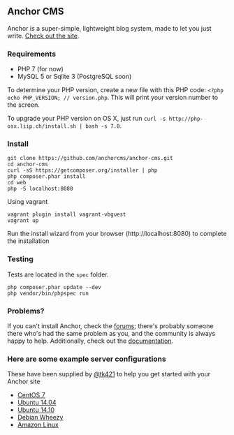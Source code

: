 ## Anchor CMS

Anchor is a super-simple, lightweight blog system, made to let you just write. [Check out the site](http://anchorcms.com/).

### Requirements

- PHP 7 (for now)
- MySQL 5 or Sqlite 3 (PostgreSQL soon)

To determine your PHP version, create a new file with this PHP code: `<?php echo PHP_VERSION; // version.php`. This will print your version number to the screen.

To upgrade your PHP version on OS X, just run `curl -s http://php-osx.liip.ch/install.sh | bash -s 7.0`.

### Install

	git clone https://github.com/anchorcms/anchor-cms.git
	cd anchor-cms
	curl -sS https://getcomposer.org/installer | php
	php composer.phar install
	cd web
	php -S localhost:8080

Using vagrant

	vagrant plugin install vagrant-vbguest
	vagrant up

Run the install wizard from your browser (http://localhost:8080) to complete the installation

### Testing

Tests are located in the `spec` folder.

	php composer.phar update --dev
	php vendor/bin/phpspec run

### Problems?

If you can't install Anchor, check the [forums](http://forums.anchorcms.com/); there's probably someone there who's had the same problem as you, and the community is always happy to help. Additionally, check out the [documentation](http://anchorcms.com/docs).

### Here are some example server configurations

These have been supplied by [@tk421](https://github.com/tk421) to help you get started with your Anchor site

- [CentOS 7](https://manageacloud.com/cookbook/t5an3hm22jphr1eipus3bm67nb)
- [Ubuntu 14.04](https://manageacloud.com/cookbook/848chc151i3kbj79q1qtnqng3u)
- [Ubuntu 14.10](https://manageacloud.com/cookbook/anchor_cms_ubuntu_utopic_unicorn_1410)
- [Debian Wheezy](https://manageacloud.com/cookbook/s57arpb6m2sqsho287emeksoql)
- [Amazon Linux](https://manageacloud.com/cookbook/32tmgkt2rf7alk4tp1or312efp)
